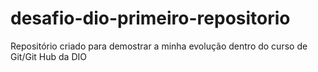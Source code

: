 # desafio-dio-primeiro-repositorio
Repositório criado para demostrar a minha evolução dentro do curso de Git/Git Hub da DIO
